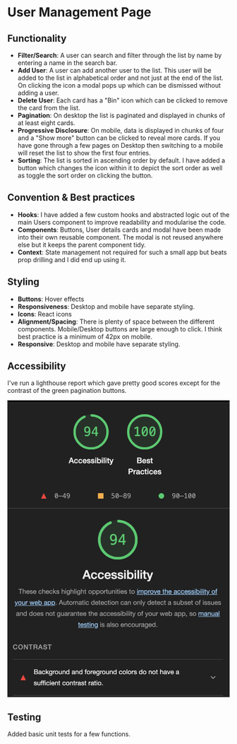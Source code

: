 # User Management Page

## Functionality

- **Filter/Search**: A user can search and filter through the list by name by entering a name in the search bar.
- **Add User**: A user can add another user to the list. This user will be added to the list in alphabetical order and not just at the end of the list. On clicking the icon a modal pops up which can be dismissed without adding a user.
- **Delete User**: Each card has a "Bin" icon which can be clicked to remove the card from the list.
- **Pagination**: On desktop the list is paginated and displayed in chunks of at least eight cards.
- **Progressive Disclosure**: On mobile, data is displayed in chunks of four and a "Show more" button can be clicked to reveal more cards. If you have gone through a few pages on Desktop then switching to a mobile will reset the list to show the first four entries.
- **Sorting**: The list is sorted in ascending order by default. I have added a button which changes the icon within it to depict the sort order as well as toggle the sort order on clicking the button.



## Convention & Best practices

- **Hooks**: I have added a few custom hooks and abstracted logic out of the main Users component to improve readability and modularise the code.
- **Components**: Buttons, User details cards and modal have been made into their own reusable component. The modal is not reused anywhere else but it keeps the parent component tidy.
- **Context**: State management not required for such a small app but beats prop drilling and I did end up using it.

## Styling

- **Buttons**: Hover effects
- **Responsiveness**: Desktop and mobile have separate styling.
- **Icons**: React icons
- **Alignment/Spacing**: There is plenty of space between the different components. Mobile/Desktop buttons are large enough to click. I think best practice is a minimum of 42px on mobile.
- **Responsive**: Desktop and mobile have separate styling.

## Accessibility

I've run a lighthouse report which gave pretty good scores except for the contrast of the green pagination buttons.

![alt text](image.png)

## Testing

Added basic unit tests for a few functions. 

